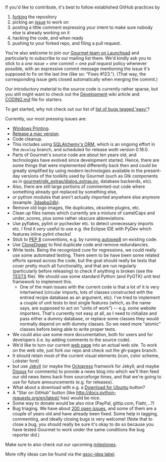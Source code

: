 If you'd like to contribute, it's best to follow established GitHub practices by

1. [forking](https://github.com/thinkle/gourmet/fork) the repository
2. picking an [issue](https://github.com/thinkle/gourmet/issues) to work on
3. posting a little comment expressing your intent to make sure nobody else is already working on it
4. hacking the code, and when ready
5. pushing to your forked repo, and filing a pull request.

You're also welcome to join our [Gourmet team on Launchpad](https://launchpad.net/~gourmet) and particularly to subscribe to our mailing list there. We'd kindly ask you to stick to a *one issue = one commit = one pull request* policy whenever possible, with an expressive commit message mentioning the issue it's supposed to fix on the last line (like so: "Fixes #123."). (That way, the corresponding issue gets closed automatically when merging the commit.)

Our introductory material to the source code is currently rather sparse, but you still might want to check out the [Development](Development) wiki article and [CODING.md](CODING.md) file for starters.

To get started, why not check out our list of [list of bugs tagged 'easy'](https://github.com/thinkle/gourmet/issues?labels=easy&page=1&state=open)?

Currently, our most pressing issues are:
* [Windows Printing](https://github.com/thinkle/gourmet/issues/708).
* [Release a mac version](https://github.com/thinkle/gourmet/issues/704).
* Code cleanup.
 * This includes using [SQLAlchemy's ORM](https://github.com/thinkle/gourmet/issues/712), which is an ongoing effort in the `develop` branch, and scheduled for release woth version 0.18.0.
 * Parts of Gourmet's source code are about ten years old, and technologies have evolved since development started. Hence, there are some things that were implemented differently back then and could be greatly simplified by using modern technologies available in the present-day versions of the toolkits used by Gourmet (such as Gtk components as in [gourmet/gtk_extras/dialog_extras.py](../blob/master/gourmet/gtk_extras/dialog_extras.py), database backends, etc).
 * Also, there are still large portions of commented-out code where something already got replaced by something else, 
 * or python modules that aren't actually imported anywhere else anymore (example: [3daaba2db](../commit/3daaba2dbb865272cb5b1b96d14eca3fe5deeaf7)).
 * Remove old logo images, file duplicates, obsolete plugins, etc.
 * Clean up files names which currently are a mixture of camelCaps and under\_scores, plus some rather obscure abbreviations.
 * Use pyflakes, pylint or pychecker etc. to detect unnecessary imports etc. I find it _very_ useful to use e.g. the Eclipse IDE with PyDev which features inline pylint checks!
 * Stick to [PEP 8](http://www.python.org/dev/peps/pep-0008/) conventions, e.g. by running [autopep8](https://pypi.python.org/pypi/autopep8/) on existing code.
 * Use [CloneDigger](http://clonedigger.sourceforge.net/) to find duplicate code and remove redundancies.
* Write tests. Being the recognized cure for regressions, we could really use some automated testing. There seem to be have been some related efforts spread across the code, but the goal should really be tests that cover pretty much all functionality, and that are run regularly (particularly before releasing) to check if anything is broken (see the [TESTS](../blob/master/TESTS) file). We should use some standard Python (and PyGTK) unit test framework to implement this.
  * One of the main issues with the current code is that a lot of it is very intertwined (circular imports, lots of classes constructed with the entired recipe database as an argument, etc). I've tried to implement a couple of unit tests to test single features (which, as the name says, are supposed to act on "units of work") -- e.g. some website importers. That's currently not easy at all, as I need to initialize and pass either a dummy database, or replace some classes they would normally depend on with dummy classes. So we need more "atomic" classes before being able to write proper tests.
* We could also use some more documentation, both for users and for developers (i.e. by adding comments to the source code).
* We'd like to turn our current [web page](http://thinkle.github.com/gourmet/) into an actual web _site_. To work on the web site, just fork our repo and check out the gh-pages branch.
 * It should retain most of the current visual elements (icon, color scheme, Lobster font)
 * but use [Jekyll](https://help.github.com/articles/using-jekyll-with-pages) (or maybe the [Octopress](http://octopress.org/) framwork for Jekyll; and maybe [Disqus](http://disqus.com/) for comments) to provide a news blog into which we'll then feed our old news items back from sourceforge times, and that we're going to use for future announcements (e.g. for releases).
 * What about a download with e.g. a [Download for Ubuntu](https://wiki.ubuntu.com/SoftwareCenter/AppPromotion) button?
 * A "Star on GitHub" button (like http://docs.python-requests.org/en/latest/ has) would be nice.
 * Some way to donate would be also nice (PayPal, gittip.com, Flattr,...?)
* Bug triaging. We have about [200 open issues](https://github.com/thinkle/gourmet/issues), and some of them are a couple of years old and have already been fixed. Some help in tagging, commenting, and ideally closing bugs is very welcome! (Note that to close a bug, you should really be sure it's okay to do so because you have tested Gourmet to work under the same conditions the bug reporter did.)

Make sure to also check out our upcoming [milestones](https://github.com/thinkle/gourmet/issues/milestones).

More nifty ideas can be found via the [gsoc-idea label](https://github.com/thinkle/gourmet/issues?labels=gsoc-idea&page=1&state=open).
